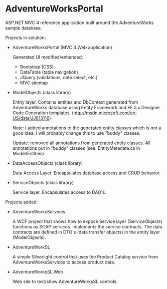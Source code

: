 AdventureWorksPortal
====================

ASP.NET MVC 4 reference application built around the AdventureWorks sample database.

Projects in solution:

-	AdventureWorksPortal (MVC 4 Web application)
	
	Generated UI modified/enhanced:
	- Bootstrap (CSS)
	- DataTable (table navigation)
	- JQuery (validations, date select, etc.)
	- MVC sitemap

-	ModelObjects (class library)
	
	Entity layer. Contains entities and DbContext generated from AdventureWorks database
	using Entity Framework and EF 5.x Designer Code Generation templates. 
	(http://msdn.microsoft.com/en-US/data/JJ613116)

	Note: I added annotations to the generated entity classes which is not a good idea. I will
	probably change this to use "buddy" classes.

	Update: removed all annotations from generated entity classes. All annotations put in "buddy"
	classes (see: EntityMetadata.cs in Model/Entities).

-	DataAccessObjects (class library)
	
	Data Access Layer. Encapsulates database access and CRUD behavior.

-	ServiceObjects (class library)

	Service layer. Encapsulates access to DAO's.

Projects added:

-	AdventureWorksServices
	
	A WCF project that shows how to expose Service layer (ServiceObjects) functions
	as SOAP services. Implements the service contracts. The data contracts are defined
	in DTO's (data transfer objects) in the entity layer (ModelObjects).

-	AdventureWorkSL

	A simple Silverlight control that uses the Product Catalog service from AdventureWorksServices
	to access product data.

-	AdventureWorksSL.Web

	Web site to test/show AdventureWorksSL controls.	

